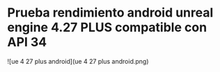 # Prueba rendimiento android unreal engine 4.27 PLUS compatible con API 34

![ue 4 27 plus android](ue 4 27 plus android.png)

